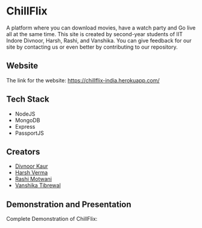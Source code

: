 # ChillFlix

A platform where you can download movies, have a watch party and Go live all at the same time. This site is created by second-year students of IIT Indore Divnoor, Harsh, Rashi, and Vanshika. You can give feedback for our site by contacting us or even better by contributing to our repository.


## Website

The link for the website: https://chillflix-india.herokuapp.com/


## Tech Stack

- NodeJS
- MongoDB
- Express
- PassportJS
  
  
## Creators

- [Divnoor Kaur](https://github.com/Noor-02)
- [Harsh Verma](https://github.com/v-harsh-18)
- [Rashi Motwani](https://github.com/rashimotwani)
- [Vanshika Tibrewal](https://github.com/vanshikaT2)


## Demonstration and Presentation

Complete Demonstration of ChillFlix: 

